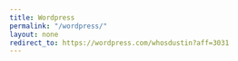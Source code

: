 ```yaml
---
title: Wordpress
permalink: "/wordpress/"
layout: none
redirect_to: https://wordpress.com/whosdustin?aff=3031
---
```

